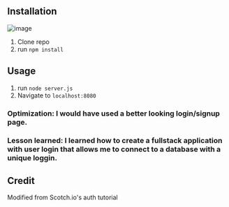 ## Installation
![image](https://user-images.githubusercontent.com/101963767/172078107-e5614923-16d1-4974-a658-39977857125b.png)

1. Clone repo
2. run `npm install`

## Usage

1. run `node server.js`
2. Navigate to `localhost:8080`

### Optimization: I would have used a better looking login/signup page.

### Lesson learned: I learned how to create a fullstack application with user login that allows me to connect to a database with a unique loggin.

## Credit

Modified from Scotch.io's auth tutorial
